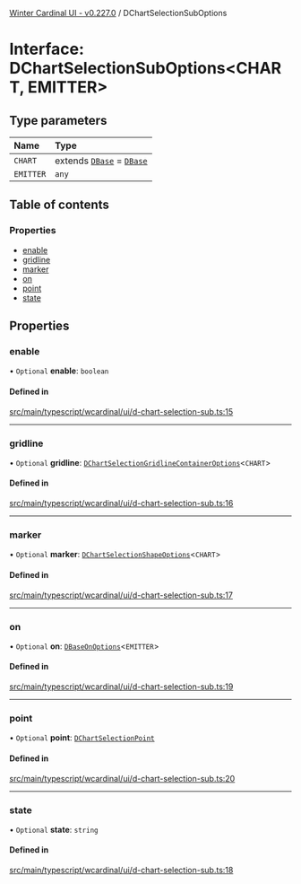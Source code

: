 [Winter Cardinal UI - v0.227.0](../index.md) / DChartSelectionSubOptions

# Interface: DChartSelectionSubOptions<CHART, EMITTER\>

## Type parameters

| Name | Type |
| :------ | :------ |
| `CHART` | extends [`DBase`](../classes/DBase.md) = [`DBase`](../classes/DBase.md) |
| `EMITTER` | `any` |

## Table of contents

### Properties

- [enable](DChartSelectionSubOptions.md#enable)
- [gridline](DChartSelectionSubOptions.md#gridline)
- [marker](DChartSelectionSubOptions.md#marker)
- [on](DChartSelectionSubOptions.md#on)
- [point](DChartSelectionSubOptions.md#point)
- [state](DChartSelectionSubOptions.md#state)

## Properties

### enable

• `Optional` **enable**: `boolean`

#### Defined in

[src/main/typescript/wcardinal/ui/d-chart-selection-sub.ts:15](https://github.com/winter-cardinal/winter-cardinal-ui/blob/v0.227.0/src/main/typescript/wcardinal/ui/d-chart-selection-sub.ts#L15)

___

### gridline

• `Optional` **gridline**: [`DChartSelectionGridlineContainerOptions`](DChartSelectionGridlineContainerOptions.md)<`CHART`\>

#### Defined in

[src/main/typescript/wcardinal/ui/d-chart-selection-sub.ts:16](https://github.com/winter-cardinal/winter-cardinal-ui/blob/v0.227.0/src/main/typescript/wcardinal/ui/d-chart-selection-sub.ts#L16)

___

### marker

• `Optional` **marker**: [`DChartSelectionShapeOptions`](DChartSelectionShapeOptions.md)<`CHART`\>

#### Defined in

[src/main/typescript/wcardinal/ui/d-chart-selection-sub.ts:17](https://github.com/winter-cardinal/winter-cardinal-ui/blob/v0.227.0/src/main/typescript/wcardinal/ui/d-chart-selection-sub.ts#L17)

___

### on

• `Optional` **on**: [`DBaseOnOptions`](DBaseOnOptions.md)<`EMITTER`\>

#### Defined in

[src/main/typescript/wcardinal/ui/d-chart-selection-sub.ts:19](https://github.com/winter-cardinal/winter-cardinal-ui/blob/v0.227.0/src/main/typescript/wcardinal/ui/d-chart-selection-sub.ts#L19)

___

### point

• `Optional` **point**: [`DChartSelectionPoint`](../index.md#dchartselectionpoint-1)

#### Defined in

[src/main/typescript/wcardinal/ui/d-chart-selection-sub.ts:20](https://github.com/winter-cardinal/winter-cardinal-ui/blob/v0.227.0/src/main/typescript/wcardinal/ui/d-chart-selection-sub.ts#L20)

___

### state

• `Optional` **state**: `string`

#### Defined in

[src/main/typescript/wcardinal/ui/d-chart-selection-sub.ts:18](https://github.com/winter-cardinal/winter-cardinal-ui/blob/v0.227.0/src/main/typescript/wcardinal/ui/d-chart-selection-sub.ts#L18)
